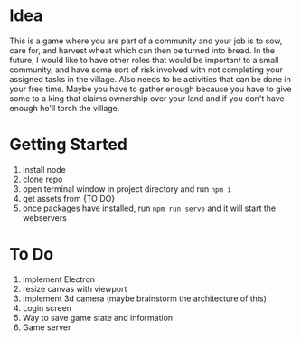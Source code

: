 
# Idea
This is a game where you are part of a community and your job is to sow, care for, and harvest wheat which can then be turned into bread. In the future, I would like to have other roles that would be important to a small community, and have some sort of risk involved with not completing your assigned tasks in the village. Also needs to be activities that can be done in your free time. Maybe you have to gather enough because you have to give some to a king that claims ownership over your land and if you don't have enough he'll torch the village.


# Getting Started

1. install node
2. clone repo
3. open terminal window in project directory and run `npm i`
5. get assets from {TO DO}
4. once packages have installed, run `npm run serve` and it will start the webservers

# To Do
1. implement Electron
2. resize canvas with viewport
3. implement 3d camera (maybe brainstorm the architecture of this)
4. Login screen
5. Way to save game state and information
6. Game server



